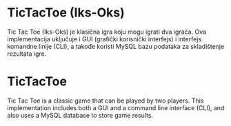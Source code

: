 # TicTacToe (Iks-Oks)
Tic Tac Toe (Iks-Oks) je klasična igra koju mogu igrati dva igrača. Ova implementacija uključuje i GUI (grafički korisnički interfejs) i interfejs komandne linije (CLI), a takođe koristi MySQL bazu podataka za skladištenje rezultata igre.
# TicTacToe
Tic Tac Toe is a classic game that can be played by two players. This implementation includes both a GUI and a command line interface (CLI), and also uses a MySQL database to store game results.
